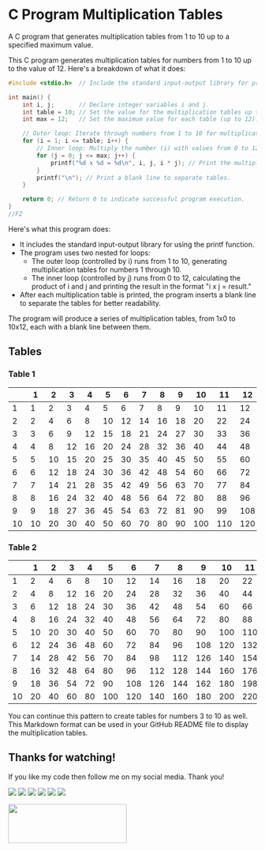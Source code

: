 # C Program Multiplication Tables
A C program that generates multiplication tables from 1 to 10 up to a specified maximum value.

This C program generates multiplication tables for numbers from 1 to 10 up to the value of 12. Here's a breakdown of what it does:

```c
#include <stdio.h>  // Include the standard input-output library for printf.

int main() {
    int i, j;       // Declare integer variables i and j.
    int table = 10; // Set the value for the multiplication tables up to 10.
    int max = 12;   // Set the maximum value for each table (up to 12).

    // Outer loop: Iterate through numbers from 1 to 10 for multiplication tables.
    for (i = 1; i <= table; i++) {
        // Inner loop: Multiply the number (i) with values from 0 to 12.
        for (j = 0; j <= max; j++) {
            printf("%d x %d = %d\n", i, j, i * j); // Print the multiplication equation.
        }
        printf("\n"); // Print a blank line to separate tables.
    }

    return 0; // Return 0 to indicate successful program execution.
}
//FZ
```

Here's what this program does:
* It includes the standard input-output library for using the printf function.
* The program uses two nested for loops:
    * The outer loop (controlled by i) runs from 1 to 10, generating multiplication tables for numbers 1 through 10.
    * The inner loop (controlled by j) runs from 0 to 12, calculating the product of i and j and printing the result in the format "i x j = result."
* After each multiplication table is printed, the program inserts a blank line to separate the tables for better readability.

The program will produce a series of multiplication tables, from 1x0 to 10x12, each with a blank line between them.


## Tables

### Table 1
|   | 1   | 2   | 3   | 4   | 5   | 6   | 7   | 8   | 9   | 10  | 11  | 12  |
|---|---|---|---|---|---|---|---|---|---|---|---|---|
| 1 | 1  | 2  | 3  | 4  | 5  | 6  | 7  | 8  | 9  | 10 | 11 | 12 |
| 2 | 2  | 4  | 6  | 8  | 10 | 12 | 14 | 16 | 18 | 20 | 22 | 24 |
| 3 | 3  | 6  | 9  | 12 | 15 | 18 | 21 | 24 | 27 | 30 | 33 | 36 |
| 4 | 4  | 8  | 12 | 16 | 20 | 24 | 28 | 32 | 36 | 40 | 44 | 48 |
| 5 | 5  | 10 | 15 | 20 | 25 | 30 | 35 | 40 | 45 | 50 | 55 | 60 |
| 6 | 6  | 12 | 18 | 24 | 30 | 36 | 42 | 48 | 54 | 60 | 66 | 72 |
| 7 | 7  | 14 | 21 | 28 | 35 | 42 | 49 | 56 | 63 | 70 | 77 | 84 |
| 8 | 8  | 16 | 24 | 32 | 40 | 48 | 56 | 64 | 72 | 80 | 88 | 96 |
| 9 | 9  | 18 | 27 | 36 | 45 | 54 | 63 | 72 | 81 | 90 | 99 | 108 |
| 10| 10 | 20 | 30 | 40 | 50 | 60 | 70 | 80 | 90 | 100| 110| 120|

### Table 2
|   | 1   | 2   | 3   | 4   | 5   | 6   | 7   | 8   | 9   | 10  | 11  | 12  |
|---|---|---|---|---|---|---|---|---|---|---|---|---|
| 1 | 2  | 4  | 6  | 8  | 10 | 12 | 14 | 16 | 18 | 20 | 22 | 24 |
| 2 | 4  | 8  | 12 | 16 | 20 | 24 | 28 | 32 | 36 | 40 | 44 | 48 |
| 3 | 6  | 12 | 18 | 24 | 30 | 36 | 42 | 48 | 54 | 60 | 66 | 72 |
| 4 | 8  | 16 | 24 | 32 | 40 | 48 | 56 | 64 | 72 | 80 | 88 | 96 |
| 5 | 10 | 20 | 30 | 40 | 50 | 60 | 70 | 80 | 90 | 100| 110| 120|
| 6 | 12 | 24 | 36 | 48 | 60 | 72 | 84 | 96 | 108| 120| 132| 144|
| 7 | 14 | 28 | 42 | 56 | 70 | 84 | 98 | 112| 126| 140| 154| 168|
| 8 | 16 | 32 | 48 | 64 | 80 | 96 | 112| 128| 144| 160| 176| 192|
| 9 | 18 | 36 | 54 | 72 | 90 | 108| 126| 144| 162| 180| 198| 216|
| 10| 20 | 40 | 60 | 80 | 100| 120| 140| 160| 180| 200| 220| 240|

<!-- Continue with tables for numbers 3 to 10 -->

You can continue this pattern to create tables for numbers 3 to 10 as well. This Markdown format can be used in your GitHub README file to display the multiplication tables.


## Thanks for watching!

If you like my code then follow me on my social media. Thank you!

[![](https://img.shields.io/badge/github-39d353?style=for-the-badge)](https://github.com/fabianzelaya)
[![](https://img.shields.io/badge/twitter-1D9BF0?style=for-the-badge)](https://twitter.com/fabianzelayahn)
[![](https://img.shields.io/badge/linkedin-0033FF?style=for-the-badge)](https://www.linkedin.com/in/fabianzelaya/)
[![](https://img.shields.io/badge/instagram-blueviolet?style=for-the-badge)](https://www.instagram.com/fabianzelayahn/)
[![](https://img.shields.io/badge/tiktok-fe2c55?style=for-the-badge)](https://www.tiktok.com/@fabian.zelayahn)
[![](https://img.shields.io/badge/fabianzelaya.com-lightgrey?style=for-the-badge)](http://www.fabianzelaya.com/)
<!--[![](https://img.shields.io/badge/fabianzelaya.com-orange?style=for-the-badge)](https://www.fabianzelaya.com/)-->

<img src="https://ucarecdn.com/e15865bd-4124-458b-98f3-eb56907e7097/FZ_Signature.svg" width="240" height="79.63" />
